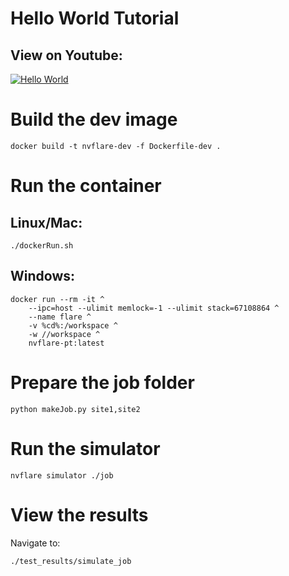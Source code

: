 # Hello World Tutorial

## View on Youtube:
[![Hello World](https://img.youtube.com/vi/_wGZxmQclFA/0.jpg)](https://www.youtube.com/watch?v=_wGZxmQclFA)

# Build the dev image
```
docker build -t nvflare-dev -f Dockerfile-dev .
```

# Run the container
## Linux/Mac:
```
./dockerRun.sh
```
## Windows:
```
docker run --rm -it ^
    --ipc=host --ulimit memlock=-1 --ulimit stack=67108864 ^
    --name flare ^
    -v %cd%:/workspace ^
    -w //workspace ^
    nvflare-pt:latest
```


# Prepare the job folder
```
python makeJob.py site1,site2
```

# Run the simulator
```
nvflare simulator ./job
```

# View the results
Navigate to:
```
./test_results/simulate_job
```